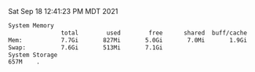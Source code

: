 Sat Sep 18 12:41:23 PM MDT 2021
```bash
System Memory
               total        used        free      shared  buff/cache   available
Mem:           7.7Gi       827Mi       5.0Gi       7.0Mi       1.9Gi       6.5Gi
Swap:          7.6Gi       513Mi       7.1Gi
System Storage
657M	.
```
```bash
